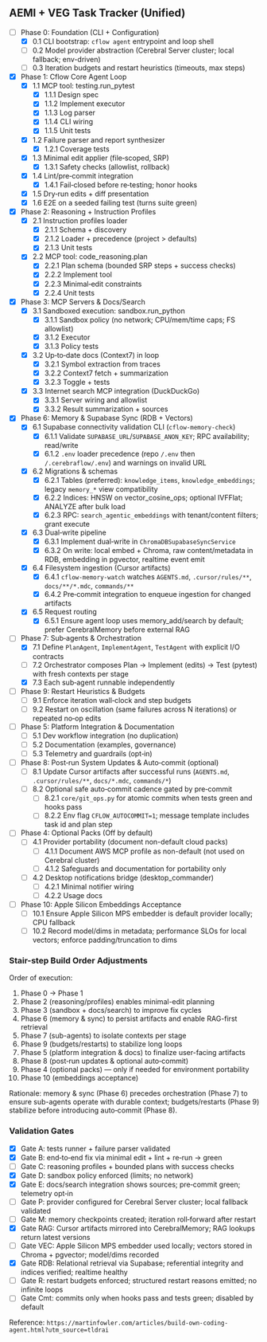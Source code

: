 ## AEMI + VEG Task Tracker (Unified)

- [ ] Phase 0: Foundation (CLI + Configuration)
  - [x] 0.1 CLI bootstrap: `cflow agent` entrypoint and loop shell
  - [ ] 0.2 Model provider abstraction (Cerebral Server cluster; local fallback; env-driven)
  - [ ] 0.3 Iteration budgets and restart heuristics (timeouts, max steps)

- [x] Phase 1: Cflow Core Agent Loop
  - [x] 1.1 MCP tool: testing.run_pytest
    - [x] 1.1.1 Design spec
    - [x] 1.1.2 Implement executor
    - [x] 1.1.3 Log parser
    - [x] 1.1.4 CLI wiring
    - [x] 1.1.5 Unit tests
  - [x] 1.2 Failure parser and report synthesizer
    - [x] 1.2.1 Coverage tests
  - [x] 1.3 Minimal edit applier (file‑scoped, SRP)
    - [x] 1.3.1 Safety checks (allowlist, rollback)
  - [x] 1.4 Lint/pre‑commit integration
    - [x] 1.4.1 Fail‑closed before re‑testing; honor hooks
  - [x] 1.5 Dry‑run edits + diff presentation
  - [x] 1.6 E2E on a seeded failing test (turns suite green)

- [x] Phase 2: Reasoning + Instruction Profiles
  - [x] 2.1 Instruction profiles loader
    - [x] 2.1.1 Schema + discovery
    - [x] 2.1.2 Loader + precedence (project > defaults)
    - [x] 2.1.3 Unit tests
  - [x] 2.2 MCP tool: code_reasoning.plan
    - [x] 2.2.1 Plan schema (bounded SRP steps + success checks)
    - [x] 2.2.2 Implement tool
    - [x] 2.2.3 Minimal‑edit constraints
    - [x] 2.2.4 Unit tests

- [x] Phase 3: MCP Servers & Docs/Search
  - [x] 3.1 Sandboxed execution: sandbox.run_python
    - [x] 3.1.1 Sandbox policy (no network; CPU/mem/time caps; FS allowlist)
    - [x] 3.1.2 Executor
    - [x] 3.1.3 Policy tests
  - [x] 3.2 Up‑to‑date docs (Context7) in loop
    - [x] 3.2.1 Symbol extraction from traces
    - [x] 3.2.2 Context7 fetch + summarization
    - [x] 3.2.3 Toggle + tests
  - [x] 3.3 Internet search MCP integration (DuckDuckGo)
    - [x] 3.3.1 Server wiring and allowlist
    - [x] 3.3.2 Result summarization + sources

- [x] Phase 6: Memory & Supabase Sync (RDB + Vectors)
  - [x] 6.1 Supabase connectivity validation CLI (`cflow-memory-check`)
    - [x] 6.1.1 Validate `SUPABASE_URL`/`SUPABASE_ANON_KEY`; RPC availability; read/write
    - [x] 6.1.2 `.env` loader precedence (repo `/.env` then `/.cerebraflow/.env`) and warnings on invalid URL
  - [x] 6.2 Migrations & schemas
    - [x] 6.2.1 Tables (preferred): `knowledge_items`, `knowledge_embeddings`; legacy `memory_*` view compatibility
    - [x] 6.2.2 Indices: HNSW on vector_cosine_ops; optional IVFFlat; ANALYZE after bulk load
    - [x] 6.2.3 RPC: `search_agentic_embeddings` with tenant/content filters; grant execute
  - [x] 6.3 Dual‑write pipeline
    - [x] 6.3.1 Implement dual‑write in `ChromaDBSupabaseSyncService`
    - [x] 6.3.2 On write: local embed + Chroma, raw content/metadata in RDB, embedding in pgvector, realtime event emit
  - [x] 6.4 Filesystem ingestion (Cursor artifacts)
    - [x] 6.4.1 `cflow-memory-watch` watches `AGENTS.md`, `.cursor/rules/**`, `docs/**/*.mdc`, `commands/**`
    - [x] 6.4.2 Pre‑commit integration to enqueue ingestion for changed artifacts
  - [x] 6.5 Request routing
    - [x] 6.5.1 Ensure agent loop uses memory_add/search by default; prefer CerebralMemory before external RAG

- [ ] Phase 7: Sub‑agents & Orchestration
  - [x] 7.1 Define `PlanAgent`, `ImplementAgent`, `TestAgent` with explicit I/O contracts
  - [ ] 7.2 Orchestrator composes Plan → Implement (edits) → Test (pytest) with fresh contexts per stage
  - [x] 7.3 Each sub‑agent runnable independently

- [ ] Phase 9: Restart Heuristics & Budgets
  - [ ] 9.1 Enforce iteration wall‑clock and step budgets
  - [ ] 9.2 Restart on oscillation (same failures across N iterations) or repeated no‑op edits

- [ ] Phase 5: Platform Integration & Documentation
  - [ ] 5.1 Dev workflow integration (no duplication)
  - [ ] 5.2 Documentation (examples, governance)
  - [ ] 5.3 Telemetry and guardrails (opt‑in)

- [ ] Phase 8: Post‑run System Updates & Auto‑commit (optional)
  - [ ] 8.1 Update Cursor artifacts after successful runs (`AGENTS.md`, `.cursor/rules/**`, `docs/*.mdc`, `commands/*`)
  - [ ] 8.2 Optional safe auto‑commit cadence gated by pre‑commit
    - [ ] 8.2.1 `core/git_ops.py` for atomic commits when tests green and hooks pass
    - [ ] 8.2.2 Env flag `CFLOW_AUTOCOMMIT=1`; message template includes task id and plan step

- [ ] Phase 4: Optional Packs (Off by default)
  - [ ] 4.1 Provider portability (document non-default cloud packs)
    - [ ] 4.1.1 Document AWS MCP profile as non-default (not used on Cerebral cluster)
    - [ ] 4.1.2 Safeguards and documentation for portability only
  - [ ] 4.2 Desktop notifications bridge (desktop_commander)
    - [ ] 4.2.1 Minimal notifier wiring
    - [ ] 4.2.2 Usage docs

- [ ] Phase 10: Apple Silicon Embeddings Acceptance
  - [ ] 10.1 Ensure Apple Silicon MPS embedder is default provider locally; CPU fallback
  - [ ] 10.2 Record model/dims in metadata; performance SLOs for local vectors; enforce padding/truncation to dims

### Stair-step Build Order Adjustments

Order of execution:
1) Phase 0 → Phase 1
2) Phase 2 (reasoning/profiles) enables minimal-edit planning
3) Phase 3 (sandbox + docs/search) to improve fix cycles
4) Phase 6 (memory & sync) to persist artifacts and enable RAG-first retrieval
5) Phase 7 (sub-agents) to isolate contexts per stage
6) Phase 9 (budgets/restarts) to stabilize long loops
7) Phase 5 (platform integration & docs) to finalize user-facing artifacts
8) Phase 8 (post‑run updates & optional auto‑commit)
9) Phase 4 (optional packs) — only if needed for environment portability
10) Phase 10 (embeddings acceptance)

Rationale: memory & sync (Phase 6) precedes orchestration (Phase 7) to ensure sub-agents operate with durable context; budgets/restarts (Phase 9) stabilize before introducing auto‑commit (Phase 8).

### Validation Gates
- [x] Gate A: tests runner + failure parser validated
- [x] Gate B: end‑to‑end fix via minimal edit + lint + re‑run → green
- [ ] Gate C: reasoning profiles + bounded plans with success checks
- [x] Gate D: sandbox policy enforced (limits; no network)
- [x] Gate E: docs/search integration shows sources; pre‑commit green; telemetry opt‑in
- [ ] Gate P: provider configured for Cerebral Server cluster; local fallback validated
- [ ] Gate M: memory checkpoints created; iteration roll‑forward after restart
- [x] Gate RAG: Cursor artifacts mirrored into CerebralMemory; RAG lookups return latest versions
- [ ] Gate VEC: Apple Silicon MPS embedder used locally; vectors stored in Chroma + pgvector; model/dims recorded
- [x] Gate RDB: Relational retrieval via Supabase; referential integrity and indices verified; realtime healthy
- [ ] Gate R: restart budgets enforced; structured restart reasons emitted; no infinite loops
- [ ] Gate Cmt: commits only when hooks pass and tests green; disabled by default

Reference: `https://martinfowler.com/articles/build-own-coding-agent.html?utm_source=tldrai`

